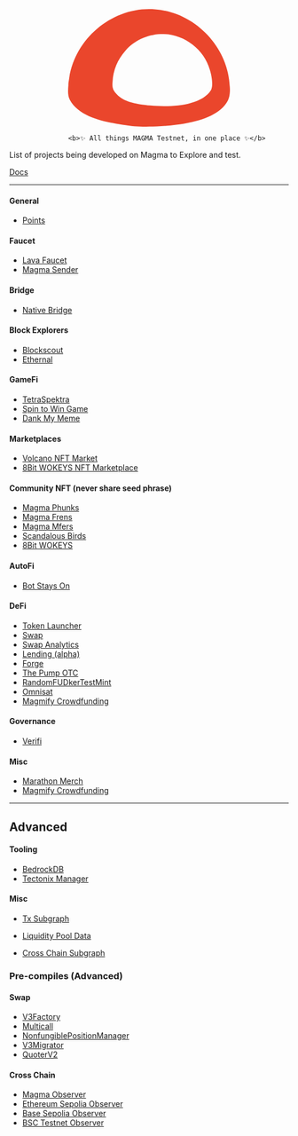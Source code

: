 <div align="center">	
<svg width="292px" height="212px" viewBox="0 0 292 212" version="1.1" xmlns="http://www.w3.org/2000/svg" xmlns:xlink="http://www.w3.org/1999/xlink">
    <title>Shape</title>
    <g id="Page-1" stroke="none" stroke-width="1" fill="none" fill-rule="evenodd">
        <path d="M291.728202,139.854566 C288.978395,67.350337 227.593311,5.37419887 157.097935,0.455515454 C83.9345703,-5.60104521 14.0368237,49.4424032 2.17316733,123.60437 C1.74273182,128.25767 0.369606968,132.474723 0.540358245,137.128023 C-0.0608285418,145.925668 -1.0070752,155.304976 3.11941398,163.484605 C20.2265575,195.185211 65.9665557,203.255778 98.1175982,208.418032 C121.247282,211.835299 134.658371,212.998624 168.015345,211.071867 C207.391301,208.781571 270.234885,200.092988 288.2029,164.975115 C290.69658,159.958276 292.759824,151.633232 291.728202,139.854566 Z M258.029436,145.701226 C239.569075,176.037824 179.876292,176.839031 148.734249,173.852715 C121.821813,171.303421 94.1312723,167.22455 81.7958109,145.446296 C79.8112864,141.03966 79.7256235,135.576887 80.3288332,130.915321 C81.1069382,110.342519 89.7303394,90.2905006 103.27579,75.1659037 C119.148416,56.8728987 142.784245,46.2314173 166.5914,45.0878769 C206.185519,43.2414597 244.915869,70.6791464 255.873585,109.727046 C258.803971,119.297824 262.255473,136.560186 258.029436,145.701226 Z" id="Shape" fill="#EA462C"></path>
    </g>
</svg>

			    <b>✨ All things MAGMA Testnet, in one place ✨</b>	
</div>

List of projects being developed on Magma to Explore and test.

[Docs](https://docs.magma.foundation/)

---

#### General

- [Points](https://points-web-git-main-magmafoundation.vercel.app)

#### Faucet

- [Lava Faucet](https://www.lavafaucet.xyz/)
- [Magma Sender](https://www.magmasender.com/)

#### Bridge

- [Native Bridge](https://bridge-testnet-magma.vercel.app/)

#### Block Explorers

- [Blockscout](https://magmascan.org/)
- [Ethernal](https://testnet.magma.foundation/overview)

#### GameFi

- [TetraSpektra](https://magma.tetraspektra.lol/)
- [Spin to Win Game](https://magmafuckingfortune.com/)
- [Dank My Meme](https://www.dankmymeme.xyz/)

#### Marketplaces

- [Volcano NFT Market](https://rubykitties.net/volcano/index.html)
- [8Bit WOKEYS NFT Marketplace](https://8bitwokeys.com/)

#### Community NFT (never share seed phrase)

- [Magma Phunks](https://magmaphunks.eth.link/)
- [Magma Frens](https://pondscan.github.io/Mint-A-Fren/)
- [Magma Mfers](https://magmamfers.art/)
- [Scandalous Birds](https://scandalousbirds.com/)
- [8Bit WOKEYS](https://8bitwokeys.com/)

#### AutoFi

- [Bot Stays On](https://bot-stays-on.vercel.app/)

#### DeFi
- [Token Launcher](https://pondscan.github.io/TokenFactory)
- [Swap](https://magma-ui-swap.vercel.app/)
- [Swap Analytics](https://magma-info.vercel.app/#/)
- [Lending (alpha)](https://magma-liquidity-aave.vercel.app/)
- [Forge](https://forge-magmafoundation.vercel.app/)
- [The Pump OTC](https://pump-otc.vercel.app/)
- [RandomFUDkerTestMint](https://jayratheru.github.io/RandomFUDkerTestMint/mint.html)
- [Omnisat](https://www.omnisat.io/)
- [Magmify Crowdfunding](https://magmify.xyz)

#### Governance 
- [Verifi](https://verifi.network)

#### Misc

- [Marathon Merch](https://marathonbill.store/)
- [Magmify Crowdfunding](https://magmify.xyz/)

---

## Advanced

#### Tooling

- [BedrockDB](https://bedrockdb.vercel.app/)
- [Tectonix Manager](https://tectonix-explorer.vercel.app/)

#### Misc

- [Tx Subgraph](https://subgraph.testnet.magma.foundation/subgraphs/name/MagmaSwap/graphql?query=%0A%7B%0A++factories%28first%3A+5%29+%7B%0A++++id%0A++++poolCount%0A++++txCount%0A++++totalVolumeUSD%0A++%7D%0A++bundles%28first%3A+5%29+%7B%0A++++id%0A++++ethPriceUSD%0A++%7D%0A++%0A++tokens%7B%0A++++id%0A++++name%0A++%7D%0A++%0A++_meta%7B%0A++++block%7B%0A++++++number%0A++++%7D%0A++%7D%0A%7D%0A)

- [Liquidity Pool Data](https://subgraph.testnet.magma.foundation/subgraphs/name/MagmaSwap/graphql?query=%7B%0A++poolDayDatas%28first%3A+10%2C+orderBy%3A+date%2C+where%3A+%7B%0A++++pool%3A+%220x16526feb8820311af8afd15b82bc66ac5464fbc5%22%2C%0A++++date_gt%3A+1633642435%0A++%7D+%29+%7B%0A++++date%0A++++liquidity%0A++++sqrtPrice%0A++++token0Price%0A++++token1Price%0A++++volumeToken0%0A++++volumeToken1%0A++%7D%0A%7D)

- [Cross Chain Subgraph](https://bridge-api.magma.foundation/graphql)

### Pre-compiles (Advanced)

#### Swap

- [V3Factory](https://magmascan.org/address/0x8ddfB8944b498CBeE4D91aa86F850b4642C126F6)
- [Multicall](https://magmascan.org/address/0x5e74D928CC499D3d2544B0286e392539739D4c60)
- [NonfungiblePositionManager](https://magmascan.org/address/0x1D5f352e15D0eCD04811b8aD69c100651a4BdB4C)
- [V3Migrator](https://magmascan.org/address/0x423D34F72121bD5AB7A82C150d2269a2950F7803)
- [QuoterV2](https://magmascan.org/address/0xd302fA2D75F1DD90022de324976723de8CC466b5)

#### Cross Chain

- [Magma Observer](https://magmascan.org/address/0x350D0aCeE3CD6B9DB62003a9BA1C5478aD8C1CcD)
- [Ethereum Sepolia Observer](https://sepolia.etherscan.io/address/0x9abbf958F54B20ccC7fc61E590516B167BD4A078)
- [Base Sepolia Observer](https://sepolia.basescan.org/address/0x54d88899612fFB5A1f911cF9db4F7B8cc7B8A528)
- [BSC Testnet Observer](https://testnet.bscscan.com/address/0x6Cb1c81E30B6de2933c3d6EcC7EEA47a44fdEb61)
